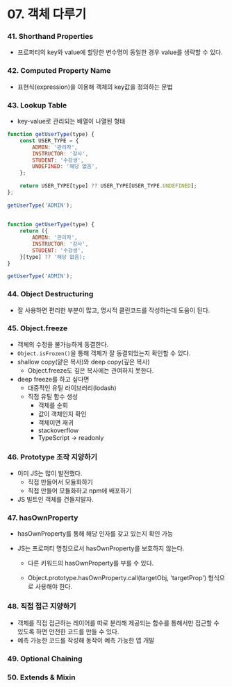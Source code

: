 # 07. 객체 다루기

### 41. Shorthand Properties

- 프로퍼티의 key와 value에 할당한 변수명이 동일한 경우 value를 생략할 수 있다.



### 42. Computed Property Name

- 표현식(expression)을 이용해 객체의 key값을 정의하는 문법



### 43. Lookup Table

- key-value로 관리되는 배열이 나열된 형태

```javascript
function getUserType(type) {
    const USER_TYPE = {
        ADMIN: '관리자',
        INSTRUCTOR: '강사',
        STUDENT: '수강생',
        UNDEFINED: '해당 없음',
    };
    
    return USER_TYPE[type] ?? USER_TYPE[USER_TYPE.UNDEFINED];
};
    
getUserType('ADMIN');
    
    
function getUserType(type) {
    return ({
        ADMIN: '관리자',
        INSTRUCTOR: '강사',
        STUDENT: '수강생',
    }[type] ?? '해당 없음);
}
 
getUserType('ADMIN');
```



### 44. Object Destructuring

- 잘 사용하면 편리한 부분이 많고, 명시적 클린코드를 작성하는데 도움이 된다.



### 45. Object.freeze

- 객체의 수정을 불가능하게 동결한다.
- `Object.isFrozen()`을 통해 객체가 잘 동결되었는지 확인할 수 있다.
- shallow copy(얕은 복사)와 deep copy(깊은 복사)
  - Object.freeze도 깊은 복사에는 관여하지 못한다.
- deep freeze를 하고 싶다면
  - 대중적인 유틸 라이브러리(lodash)
  - 직접 유틸 함수 생성
    - 객체를 순회
    - 값이 객체인지 확인
    - 객체이면 재귀
    - stackoverflow
    - TypeScript -> readonly



### 46. Prototype 조작 지양하기

- 이미 JS는 많이 발전했다.
  - 직접 만들어서 모듈화하기
  - 직접 만들어 모듈화하고 npm에 배포하기
- JS 빌트인 객체를 건들지말자.



### 47. hasOwnProperty

- hasOwnProperty를 통해 해당 인자를 갖고 있는지 확인 가능

- JS는 프로퍼티 명칭으로서 hasOwnProperty를 보호하지 않는다.

  - 다른 키워드의 hasOwnProperty를 부를 수 있다.

  - Object.prototype.hasOwnProperty.call(targetObj, 'targetProp') 형식으로 사용해야 한다.



### 48. 직접 접근 지양하기

- 객체를 직접 접근하는 레이어를 따로 분리해 제공되는 함수를 통해서만 접근할 수 있도록 하면 안전한 코드를 만들 수 있다. 
- 예측 가능한 코드를 작성해 동작이 예측 가능한 앱 개발

### 49. Optional Chaining



### 50. Extends & Mixin